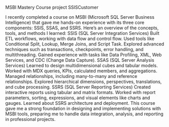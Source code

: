 MSBI Mastery Course project SSISCustomer

I recently completed a course on MSBI (Microsoft SQL Server Business Intelligence) that gave me hands-on experience with its three core components: SSIS, SSAS, and SSRS. Here’s an overview of the concepts, tools, and methods I learned:
SSIS (SQL Server Integration Services)
Built ETL workflows, working with data flow and control flow.
Used tools like Conditional Split, Lookup, Merge Joins, and Script Task.
Explored advanced techniques such as transactions, checkpoints, error handling, and multithreading.
Gained experience with tasks like Data Profiling, XML, Web Services, and CDC (Change Data Capture).
SSAS (SQL Server Analysis Services)
Learned to design multidimensional cubes and tabular models.
Worked with MDX queries, KPIs, calculated members, and aggregations.
Managed relationships, including many-to-many and reference relationships.
Explored hierarchical dimensions, perspectives, translations, and cube processing.
SSRS (SQL Server Reporting Services)
Created interactive reports using tabular and matrix formats.
Worked with report parameters, sorting, expressions, and visual elements like charts and gauges.
Learned about SSRS architecture and deployment.
This course gave me a strong foundation in designing and implementing solutions with MSBI tools, preparing me to handle data integration, analysis, and reporting in professional projects.
